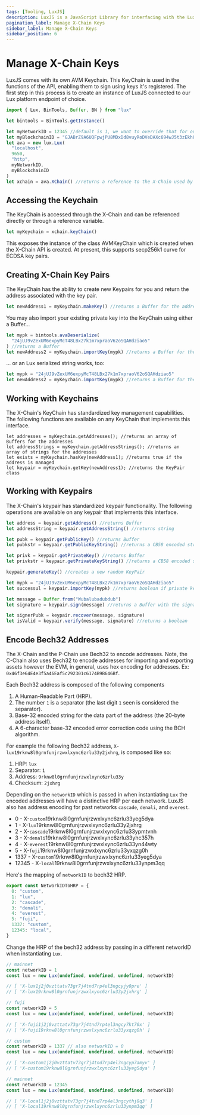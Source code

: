 ```yaml
---
tags: [Tooling, LuxJS]
description: LuxJS is a JavaScript Library for interfacing with the Lux platform. It is built using TypeScript and intended to support both browser and Node.js. The LuxJS library allows one to issue commands to the Lux node APIs.
pagination_label: Manage X-Chain Keys
sidebar_label: Manage X-Chain Keys
sidebar_position: 6
---
```

# Manage X-Chain Keys

LuxJS comes with its own AVM Keychain. This KeyChain is used in the
functions of the API, enabling them to sign using keys it's registered. The
first step in this process is to create an instance of LuxJS connected to
our Lux platform endpoint of choice.

```ts
import { Lux, BinTools, Buffer, BN } from "lux"

let bintools = BinTools.getInstance()

let myNetworkID = 12345 //default is 1, we want to override that for our local network
let myBlockchainID = "GJABrZ9A6UQFpwjPU8MDxDd8vuyRoDVeDAXc694wJ5t3zEkhU" // The X-Chain blockchainID on this network
let ava = new lux.Lux(
  "localhost",
  9650,
  "http",
  myNetworkID,
  myBlockchainID
)
let xchain = ava.XChain() //returns a reference to the X-Chain used by LuxJS
```

## Accessing the Keychain

The KeyChain is accessed through the X-Chain and can be referenced directly or through a reference variable.

```ts
let myKeychain = xchain.keyChain()
```

This exposes the instance of the class AVMKeyChain which is created when the
X-Chain API is created. At present, this supports secp256k1 curve for ECDSA key
pairs.

## Creating X-Chain Key Pairs

The KeyChain has the ability to create new Keypairs for you and return the
address associated with the key pair.

```ts
let newAddress1 = myKeychain.makeKey() //returns a Buffer for the address
```

You may also import your existing private key into the KeyChain using either a Buffer…

```ts
let mypk = bintools.avaDeserialize(
  "24jUJ9vZexUM6expyMcT48LBx27k1m7xpraoV62oSQAHdziao5"
) //returns a Buffer
let newAddress2 = myKeychain.importKey(mypk) //returns a Buffer for the address
```

… or an Lux serialized string works, too:

```ts
let mypk = "24jUJ9vZexUM6expyMcT48LBx27k1m7xpraoV62oSQAHdziao5"
let newAddress2 = myKeychain.importKey(mypk) //returns a Buffer for the address
```

## Working with Keychains

The X-Chain's KeyChain has standardized key management capabilities. The
following functions are available on any KeyChain that implements this
interface.

```text
let addresses = myKeychain.getAddresses(); //returns an array of Buffers for the addresses
let addressStrings = myKeychain.getAddressStrings(); //returns an array of strings for the addresses
let exists = myKeychain.hasKey(newAddress1); //returns true if the address is managed
let keypair = myKeychain.getKey(newAddress1); //returns the KeyPair class
```

## Working with Keypairs

The X-Chain's keypair has standardized keypair functionality. The following
operations are available on any keypair that implements this interface.

```ts
let address = keypair.getAddress() //returns Buffer
let addressString = keypair.getAddressString() //returns string

let pubk = keypair.getPublicKey() //returns Buffer
let pubkstr = keypair.getPublicKeyString() //returns a CB58 encoded string

let privk = keypair.getPrivateKey() //returns Buffer
let privkstr = keypair.getPrivateKeyString() //returns a CB58 encoded string

keypair.generateKey() //creates a new random KeyPair

let mypk = "24jUJ9vZexUM6expyMcT48LBx27k1m7xpraoV62oSQAHdziao5"
let successul = keypair.importKey(mypk) //returns boolean if private key imported successfully

let message = Buffer.from("Wubalubadubdub")
let signature = keypair.sign(message) //returns a Buffer with the signature

let signerPubk = keypair.recover(message, signature)
let isValid = keypair.verify(message, signature) //returns a boolean
```

## Encode Bech32 Addresses

The X-Chain and the P-Chain use Bech32 to encode addresses. Note, the C-Chain
also uses Bech32 to encode addresses for importing and exporting assets however
the EVM, in general, uses hex encoding for addresses. Ex:
`0x46f3e64E4e3f5a46Eaf5c292301c6174B9B646Bf`.

Each Bech32 address is composed of the following components

1. A Human-Readable Part (HRP).
2. The number `1` is a separator (the last digit `1` seen is considered the separator).
3. Base-32 encoded string for the data part of the address (the 20-byte address itself).
4. A 6-character base-32 encoded error correction code using the BCH algorithm.

For example the following Bech32 address,
`X-lux19rknw8l0grnfunjrzwxlxync6zrlu33y2jxhrg`, is composed like so:

1. HRP: `lux`
2. Separator: `1`
3. Address: `9rknw8l0grnfunjrzwxlxync6zrlu33y`
4. Checksum: `2jxhrg`

Depending on the `networkID` which is passed in when instantiating `Lux`
the encoded addresses will have a distinctive HRP per each network. LuxJS
also has address encoding for past networks `cascade`, `denali`, and `everest`.

- 0 - X-`custom`19rknw8l0grnfunjrzwxlxync6zrlu33yeg5dya
- 1 - X-`lux`19rknw8l0grnfunjrzwxlxync6zrlu33y2jxhrg
- 2 - X-`cascade`19rknw8l0grnfunjrzwxlxync6zrlu33ypmtvnh
- 3 - X-`denali`19rknw8l0grnfunjrzwxlxync6zrlu33yhc357h
- 4 - X-`everest`19rknw8l0grnfunjrzwxlxync6zrlu33yn44wty
- 5 - X-`fuji`19rknw8l0grnfunjrzwxlxync6zrlu33yxqzg0h
- 1337 - X-`custom`19rknw8l0grnfunjrzwxlxync6zrlu33yeg5dya
- 12345 - X-`local`19rknw8l0grnfunjrzwxlxync6zrlu33ynpm3qq

Here's the mapping of `networkID` to bech32 HRP.

```ts
export const NetworkIDToHRP = {
  0: "custom",
  1: "lux",
  2: "cascade",
  3: "denali",
  4: "everest",
  5: "fuji",
  1337: "custom",
  12345: "local",
}
```

Change the HRP of the bech32 address by passing in a different networkID when instantiating `Lux`.

```ts
// mainnet
const networkID = 1
const lux = new Lux(undefined, undefined, undefined, networkID)

// [ 'X-lux1j2j0vzttatv73gr7j4tnd7rp4el3ngcyjy0pre' ]
// [ 'X-lux19rknw8l0grnfunjrzwxlxync6zrlu33y2jxhrg' ]
```

```ts
// fuji
const networkID = 5
const lux = new Lux(undefined, undefined, undefined, networkID)

// [ 'X-fuji1j2j0vzttatv73gr7j4tnd7rp4el3ngcy7kt70x' ]
// [ 'X-fuji19rknw8l0grnfunjrzwxlxync6zrlu33yxqzg0h' ]
```

```ts
// custom
const networkID = 1337 // also networkID = 0
const lux = new Lux(undefined, undefined, undefined, networkID)

// [ 'X-custom1j2j0vzttatv73gr7j4tnd7rp4el3ngcyp7amyv' ]
// [ 'X-custom19rknw8l0grnfunjrzwxlxync6zrlu33yeg5dya' ]
```

```ts
// mainnet
const networkID = 12345
const lux = new Lux(undefined, undefined, undefined, networkID)

// [ 'X-local1j2j0vzttatv73gr7j4tnd7rp4el3ngcythj8q3' ]
// [ 'X-local19rknw8l0grnfunjrzwxlxync6zrlu33ynpm3qq' ]
```
